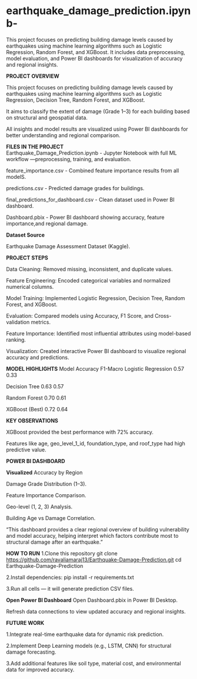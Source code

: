 # earthquake_damage_prediction.ipynb-
This project focuses on predicting building damage levels caused by earthquakes using machine learning algorithms such as Logistic Regression, Random Forest, and XGBoost. It includes data preprocessing, model evaluation, and Power BI dashboards for visualization of accuracy and regional insights.

**PROJECT OVERVIEW**

This project focuses on predicting building damage levels caused by earthquakes using machine learning algorithms such as Logistic Regression, Decision Tree, Random Forest, and XGBoost.

It aims to classify the extent of damage (Grade 1–3) for each building based on structural and geospatial data.

All insights and model results are visualized using Power BI dashboards for better understanding and regional comparison.

**FILES IN THE PROJECT**                                     
Earthquake_Damage_Prediction.ipynb -  Jupyter Notebook with full ML workflow —preprocessing, training, and evaluation.

feature_importance.csv - Combined feature importance results from all modelS.

predictions.csv  -  Predicted damage grades for buildings.

final_predictions_for_dashboard.csv - Clean dataset used in Power BI dashboard.

Dashboard.pbix - Power BI dashboard showing accuracy, feature importance,and regional damage.

**Dataset Source**

Earthquake Damage Assessment Dataset (Kaggle).

**PROJECT STEPS**

Data Cleaning: Removed missing, inconsistent, and duplicate values.

Feature Engineering: Encoded categorical variables and normalized numerical columns.

Model Training: Implemented Logistic Regression, Decision Tree, Random Forest, and XGBoost.

Evaluation: Compared models using Accuracy, F1 Score, and Cross-validation metrics.

Feature Importance: Identified most influential attributes using model-based ranking.

Visualization: Created interactive Power BI dashboard to visualize regional accuracy and predictions.

**MODEL HIGHLIGHTS**
Model	                   Accuracy	      F1-Macro
Logistic Regression	      0.57	           0.33

Decision Tree	            0.63	           0.57

Random Forest            	0.70	           0.61

XGBoost (Best)	          0.72	           0.64

**KEY OBSERVATIONS**

XGBoost provided the best performance with 72% accuracy.

Features like age, geo_level_1_id, foundation_type, and roof_type had high predictive value.

**POWER BI DASHBOARD**

**Visualized**
Accuracy by Region

Damage Grade Distribution (1–3).

Feature Importance Comparison.

Geo-level (1, 2, 3) Analysis.

Building Age vs Damage Correlation.

“This dashboard provides a clear regional overview of building vulnerability and model accuracy, helping interpret which factors contribute most to structural damage after an earthquake.”

**HOW TO RUN**
1.Clone this repository
git clone https://github.com/ravaliamaraj13/Earthquake-Damage-Prediction.git
cd Earthquake-Damage-Prediction

2.Install dependencies:
pip install -r requirements.txt

3.Run all cells — it will generate prediction CSV files.

**Open Power BI Dashboard**
Open Dashboard.pbix in Power BI Desktop.

Refresh data connections to view updated accuracy and regional insights.

**FUTURE WORK**

1.Integrate real-time earthquake data for dynamic risk prediction.

2.Implement Deep Learning models (e.g., LSTM, CNN) for structural damage forecasting.

3.Add additional features like soil type, material cost, and environmental data for improved accuracy.
